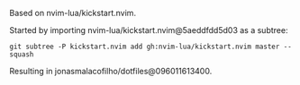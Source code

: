 Based on nvim-lua/kickstart.nvim.

Started by importing nvim-lua/kickstart.nvim@5aeddfdd5d03 as a subtree:

```
git subtree -P kickstart.nvim add gh:nvim-lua/kickstart.nvim master --squash
```

Resulting in jonasmalacofilho/dotfiles@096011613400.

